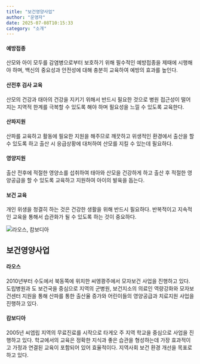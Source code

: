 ```yaml
---
title: "보건영양사업"
author: "운영자"
date: 2025-07-08T10:15:33
category: "소개"
---
```


#### 예방접종
산모와 아이 모두를 감염병으로부터 보호하기 위해 필수적인 예방접종을 제때에 시행해야 하며, 백신의 중요성과 안전성에 대해 충분히 교육하여 예방의 효과를 높인다.

#### 산전후 검사 교육
산모의 건강과 태아의 건강을 지키기 위해서 반드시 필요한 것으로 병원 접근성이 떨어지는 지역적 한계를 극복할 수 있도록 해야 하며 필요성을 느낄 수 있도록 교육한다.

#### 산파지원
산파를 교육하고 활동에 필요한 지원을 해주므로 깨끗하고 위생적인 환경에서 출산을 할 수 있도록 하고 출산 시 응급상황에 대처하여 산모를 지킬 수 있는데 필요하다.

#### 영양지원
출산 전후에 적절한 영양소를 섭취하여 태아와 산모을 건강하게 하고 출산 후 적절한 영양공급을 할 수 있도록 교육하고 지원하여 아이의 발육을 돕는다.

#### 보건 교육
개인 위생을 청결히 하는 것은 건강한 생활을 위해 반드시 필요하다. 반복적이고 지속적인 교육을 통해서 습관화가 될 수 있도록 하는 것이 중요하다.

![라오스, 캄보디아](/files/attach/images/33346/0c6d2ef7163a6098ed75d9f14bcb1a80.jpg)

## 보건영양사업

#### 라오스
2010년부터 수도에서 북동쪽에 위치한 씨엥쾅주에서 모자보건 사업을 진행하고 있다.
도립병원과 도 보건국을 중심으로 지역의 군병원, 보건지소의 의료인 역량강화와 모자보건센터 지원을 통해 산파를 통한 출산율 증가와 어린이들의 영양공급과 치료지원 사업을 진행하고 있다.

#### 캄보디아
2005년 씨엡립 지역의 무료진료를 시작으로 타게오 주 지역 학교을 중심으로 사업을 진행하고 있다. 학교에서의 교육은 정확한 지식과 좋은 습관을 형성하는데 가장 효과적이고 가정과 연결된 교육이 포함되어 있어 효율적이다. 지역사회 보건 환경 개선을 목표로 하고 있다.
